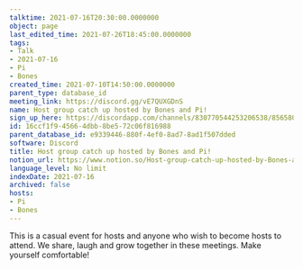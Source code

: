 ```yaml
---
talktime: 2021-07-16T20:30:00.0000000
object: page
last_edited_time: 2021-07-26T18:45:00.0000000
tags:
- Talk
- 2021-07-16
- Pi
- Bones
created_time: 2021-07-10T14:50:00.0000000
parent_type: database_id
meeting_link: https://discord.gg/vE7QUXGDnS
name: Host group catch up hosted by Bones and Pi!
sign_up_here: https://discordapp.com/channels/830770544253206538/856580095464046620/863309109738078228
id: 16ccf1f9-4566-4dbb-8be5-72c06f816988
parent_database_id: e9339446-880f-4ef0-8ad7-8ad1f507dded
software: Discord
title: Host group catch up hosted by Bones and Pi!
notion_url: https://www.notion.so/Host-group-catch-up-hosted-by-Bones-and-Pi-16ccf1f945664dbb8be572c06f816988
language_level: No limit
indexDate: 2021-07-16
archived: false
hosts:
- Pi
- Bones
---
```


This is a casual event for hosts and anyone who wish to become hosts to attend.  We share, laugh and grow together in these meetings.  Make yourself comfortable!






